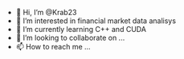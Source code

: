 - 👋 Hi, I’m @Krab23
- 👀 I’m interested in financial market data analisys
- 🌱 I’m currently learning C++ and CUDA
- 💞️ I’m looking to collaborate on ...
- 📫 How to reach me ...

<!---
Krab23/Krab23 is a ✨ special ✨ repository because its `README.md` (this file) appears on your GitHub profile.
You can click the Preview link to take a look at your changes.
--->
